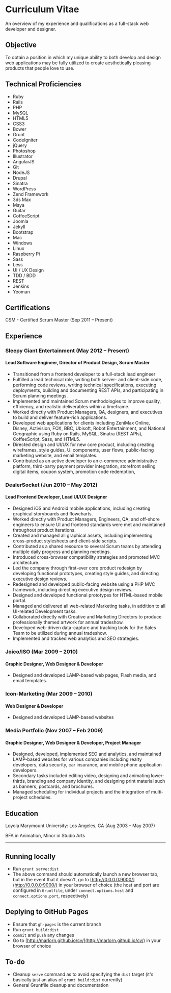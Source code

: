 # Curriculum Vitae
An overview of my experience and qualifications as a full-stack web developer and designer.

## Objective
To obtain a position in which my unique ability to both develop and design web applications may be fully utilized to create aesthetically pleasing products that people love to use.

## Technical Proficiencies
- Ruby
- Rails
- PHP
- MySQL
- HTML5
- CSS3
- Bower
- Grunt
- CodeIgniter
- jQuery
- Photoshop
- Illustrator
- AngularJS
- Git
- NodeJS
- Drupal
- Sinatra
- WordPress
- Zend Framework
- 3ds Max
- Maya
- Guitar
- CoffeeScript
- Joomla
- Jekyll
- Bootstrap
- Mac
- Windows
- Linux
- Raspberry Pi
- Sass
- Less
- UI / UX Design
- TDD / BDD
- REST
- Jenkins
- Yeoman

## Certifications
CSM - Certified Scrum Master (Sep 2011 – Present)

## Experience

### Sleepy Giant Entertainment (May 2012 – Present)
#### Lead Software Engineer, Director of Product Design, Scrum Master
- Transitioned from a frontend developer to a full-stack lead engineer
- Fulfilled a lead technical role, writing both server- and client-side code, performing code reviews, writing technical specifications, executing deployments, building and documenting REST APIs, and participating in Scrum planning meetings.
- Implemented and maintained Scrum methodologies to improve quality, efficiency, and realistic deliverables within a timeframe.
- Worked directly with Product Managers, QA, designers, and executives to build and deliver feature-rich applications.
- Developed web applications for clients including ZeniMax Online, Disney, Activision, FOX, BBC, Ubisoft, Robot Entertainment, and National Geographic using Ruby on Rails, MySQL, Sinatra (REST APIs), CoffeeScript, Sass, and HTML5.
- Directed design and UI/UX for new core product, including creating wireframes, style guides, UI components, user flows, public-facing marketing website, and email templates.
- Contributed as an active developer to an e-commerce administrative platform, third-party payment provider integration, storefront selling digital items, coupon system, promotion code redemption,

### DealerSocket (Jun 2010 – May 2012)
#### Lead Frontend Developer, Lead UI/UX Designer
- Designed iOS and Android mobile applications, including creating graphical storyboards and flowcharts.
- Worked directly with Product Managers, Engineers, QA, and off-shore engineers to ensure UI and frontend standards were met and maintained throughout product iterations.
- Created and managed all graphical assets, including implementing cross-product stylesheets and client-side scripts.
- Contributed as a shared resource to several Scrum teams by attending multiple daily progress and planning meetings.
- Introduced cross-browser compatibility strategies and promoted MVC architecture.
- Led the company through first-ever core product redesign by developing functional prototypes, creating style guides, and directing executive design reviews.
- Redesigned and developed public-facing website using a PHP MVC framework, including directing executive design reviews.
- Designed and developed functional prototypes for HTML-based mobile portal.
- Managed and delivered all web-related Marketing tasks, in addition to all UI-related Development tasks.
- Collaborated directly with Creative and Marketing Directors to produce professionally themed artwork for annual tradeshow.
- Developed web-driven data-capture and tracking tools for the Sales Team to be utilized during annual tradeshow.
- Implemented and tracked web analytics and SEO strategies.

### Joico/ISO (Mar 2009 – 2010)
#### Graphic Designer, Web Designer & Developer
- Designed and developed LAMP-based web pages, Flash media, and email templates.

### Icon-Marketing (Mar 2009 – 2010)
#### Web Designer & Developer
- Designed and developed LAMP-based websites

### Media Portfolio (Nov 2007 – Feb 2009)
#### Graphic Designer, Web Designer & Developer, Project Manager
- Designed, developed, implemented SEO and analytics, and maintained LAMP-based websites for various companies including realty developers, data security, car insurance, and mobile phone application developers.
- Secondary tasks included editing video, designing and animating lower-thirds, branding and company identity, and designing print material such as banners, postcards, and brochures.
- Managed scheduling for individual projects and the integration of multi-project schedules.

## Education
Loyola Marymount University: Los Angeles, CA (Aug 2003 – May 2007)

BFA in Animation, Minor in Studio Arts

---

## Running locally
- Run `grunt serve:dist`
- The above command should automatically launch a new browser tab, but in the event that it doesn't, go to [http://0.0.0.0:9000/](http://0.0.0.0:9000/) in your browser of choice (the host and port are configured in `Gruntfile`, under `connect.options.host` and `connect.options.port`, respectively)

## Deplying to GitHub Pages
- Ensure that `gh-pages` is the current branch
- Run `grunt build:dist`
- `commit` and `push` any changes
- Go to [http://marlorn.github.io/cv/](http://marlorn.github.io/cv/) in your browser of choice

## To-do
- Cleanup `serve` command as to avoid specifying the `dist` target (it's basically just an alias of `grunt build:dist` currently)
- General Gruntfile cleanup and documentation